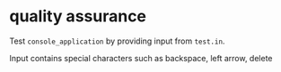 # quality assurance

Test `console_application` by providing input from `test.in`.

Input contains special characters such as backspace, left arrow, delete